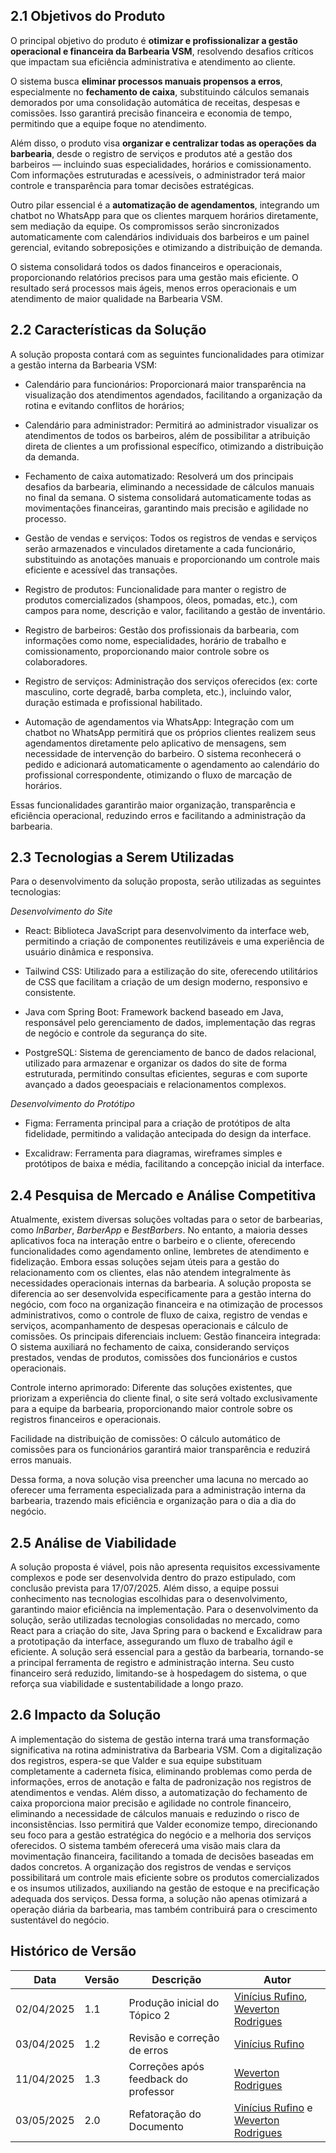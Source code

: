 ## 2.1 Objetivos do Produto

O principal objetivo do produto é **otimizar e profissionalizar a gestão operacional e financeira da Barbearia VSM**, resolvendo desafios críticos que impactam sua eficiência administrativa e atendimento ao cliente.

O sistema busca **eliminar processos manuais propensos a erros**, especialmente no **fechamento de caixa**, substituindo cálculos semanais demorados por uma consolidação automática de receitas, despesas e comissões. Isso garantirá precisão financeira e economia de tempo, permitindo que a equipe foque no atendimento.

Além disso, o produto visa **organizar e centralizar todas as operações da barbearia**, desde o registro de serviços e produtos até a gestão dos barbeiros — incluindo suas especialidades, horários e comissionamento. Com informações estruturadas e acessíveis, o administrador terá maior controle e transparência para tomar decisões estratégicas.

Outro pilar essencial é a **automatização de agendamentos**, integrando um chatbot no WhatsApp para que os clientes marquem horários diretamente, sem mediação da equipe. Os compromissos serão sincronizados automaticamente com calendários individuais dos barbeiros e um painel gerencial, evitando sobreposições e otimizando a distribuição de demanda.

O sistema consolidará todos os dados financeiros e operacionais, proporcionando relatórios precisos para uma gestão mais eficiente. O resultado será processos mais ágeis, menos erros operacionais e um atendimento de maior qualidade na Barbearia VSM.

## 2.2 Características da Solução

A solução proposta contará com as seguintes funcionalidades para otimizar a gestão interna da Barbearia VSM:

- Calendário para funcionários: Proporcionará maior transparência na visualização dos atendimentos agendados, facilitando a organização da rotina e evitando conflitos de horários;

- Calendário para administrador: Permitirá ao administrador visualizar os atendimentos de todos os barbeiros, além de possibilitar a atribuição direta de clientes a um profissional específico, otimizando a distribuição da demanda.

- Fechamento de caixa automatizado: Resolverá um dos principais desafios da barbearia, eliminando a necessidade de cálculos manuais no final da semana. O sistema consolidará automaticamente todas as movimentações financeiras, garantindo mais precisão e agilidade no processo.

- Gestão de vendas e serviços: Todos os registros de vendas e serviços serão armazenados e vinculados diretamente a cada funcionário, substituindo as anotações manuais e proporcionando um controle mais eficiente e acessível das transações.

- Registro de produtos: Funcionalidade para manter o registro de produtos comercializados (shampoos, óleos, pomadas, etc.), com campos para nome, descrição e valor, facilitando a gestão de inventário.

- Registro de barbeiros: Gestão dos profissionais da barbearia, com informações como nome, especialidades, horário de trabalho e comissionamento, proporcionando maior controle sobre os colaboradores.

- Registro de serviços: Administração dos serviços oferecidos (ex: corte masculino, corte degradê, barba completa, etc.), incluindo valor, duração estimada e profissional habilitado.

- Automação de agendamentos via WhatsApp: Integração com um chatbot no WhatsApp permitirá que os próprios clientes realizem seus agendamentos diretamente pelo aplicativo de mensagens, sem necessidade de intervenção do barbeiro. O sistema reconhecerá o pedido e adicionará automaticamente o agendamento ao calendário do profissional correspondente, otimizando o fluxo de marcação de horários.

Essas funcionalidades garantirão maior organização, transparência e eficiência operacional, reduzindo erros e facilitando a administração da barbearia.

## 2.3 Tecnologias a Serem Utilizadas

Para o desenvolvimento da solução proposta, serão utilizadas as seguintes tecnologias:

_Desenvolvimento do Site_  

- React: Biblioteca JavaScript para desenvolvimento da interface web, permitindo a criação de componentes reutilizáveis e uma experiência de usuário dinâmica e responsiva.

- Tailwind CSS: Utilizado para a estilização do site, oferecendo utilitários de CSS que facilitam a criação de um design moderno, responsivo e consistente.

- Java com Spring Boot: Framework backend baseado em Java, responsável pelo gerenciamento de dados, implementação das regras de negócio e controle da segurança do site.

- PostgreSQL: Sistema de gerenciamento de banco de dados relacional, utilizado para armazenar e organizar os dados do site de forma estruturada, permitindo consultas eficientes, seguras e com suporte avançado a dados geoespaciais e relacionamentos complexos.

_Desenvolvimento do Protótipo_  

- Figma: Ferramenta principal para a criação de protótipos de alta fidelidade, permitindo a validação antecipada do design da interface.

- Excalidraw: Ferramenta para diagramas, wireframes simples e protótipos de baixa e média, facilitando a concepção inicial da interface.

## 2.4 Pesquisa de Mercado e Análise Competitiva

Atualmente, existem diversas soluções voltadas para o setor de barbearias, como _InBarber_, _BarberApp_ e _BestBarbers_. No entanto, a maioria desses aplicativos foca na interação entre o barbeiro e o cliente, oferecendo funcionalidades como agendamento online, lembretes de atendimento e fidelização. Embora essas soluções sejam úteis para a gestão do relacionamento com os clientes, elas não atendem integralmente às necessidades operacionais internas da barbearia.
A solução proposta se diferencia ao ser desenvolvida especificamente para a gestão interna do negócio, com foco na organização financeira e na otimização de processos administrativos, como o controle de fluxo de caixa, registro de vendas e serviços, acompanhamento de despesas operacionais e cálculo de comissões. Os principais diferenciais incluem:
Gestão financeira integrada: O sistema auxiliará no fechamento de caixa, considerando serviços prestados, vendas de produtos, comissões dos funcionários e custos operacionais.

Controle interno aprimorado: Diferente das soluções existentes, que priorizam a experiência do cliente final, o site será voltado exclusivamente para a equipe da barbearia, proporcionando maior controle sobre os registros financeiros e operacionais.

Facilidade na distribuição de comissões: O cálculo automático de comissões para os funcionários garantirá maior transparência e reduzirá erros manuais.

Dessa forma, a nova solução visa preencher uma lacuna no mercado ao oferecer uma ferramenta especializada para a administração interna da barbearia, trazendo mais eficiência e organização para o dia a dia do negócio.

## 2.5 Análise de Viabilidade

A solução proposta é viável, pois não apresenta requisitos excessivamente complexos e pode ser desenvolvida dentro do prazo estipulado, com conclusão prevista para 17/07/2025. Além disso, a equipe possui conhecimento nas tecnologias escolhidas para o desenvolvimento, garantindo maior eficiência na implementação.
Para o desenvolvimento da solução, serão utilizadas tecnologias consolidadas no mercado, como React para a criação do site, Java Spring para o backend e Excalidraw para a prototipação da interface, assegurando um fluxo de trabalho ágil e eficiente.
A solução será essencial para a gestão da barbearia, tornando-se a principal ferramenta de registro e administração interna. Seu custo financeiro será reduzido, limitando-se à hospedagem do sistema, o que reforça sua viabilidade e sustentabilidade a longo prazo.

## 2.6 Impacto da Solução

A implementação do sistema de gestão interna trará uma transformação significativa na rotina administrativa da Barbearia VSM. Com a digitalização dos registros, espera-se que Valder e sua equipe substituam completamente a caderneta física, eliminando problemas como perda de informações, erros de anotação e falta de padronização nos registros de atendimentos e vendas.
Além disso, a automatização do fechamento de caixa proporciona maior precisão e agilidade no controle financeiro, eliminando a necessidade de cálculos manuais e reduzindo o risco de inconsistências. Isso permitirá que Valder economize tempo, direcionando seu foco para a gestão estratégica do negócio e a melhoria dos serviços oferecidos.
O sistema também oferecerá uma visão mais clara da movimentação financeira, facilitando a tomada de decisões baseadas em dados concretos. A organização dos registros de vendas e serviços possibilitará um controle mais eficiente sobre os produtos comercializados e os insumos utilizados, auxiliando na gestão de estoque e na precificação adequada dos serviços.
Dessa forma, a solução não apenas otimizará a operação diária da barbearia, mas também contribuirá para o crescimento sustentável do negócio.

## Histórico de Versão

| Data | Versão | Descrição | Autor |
|---|---|---|----|
| 02/04/2025 | 1.1 | Produção inicial do Tópico 2 | [Vinícius Rufino](https://github.com/RufinoVfR), [Weverton Rodrigues](https://github.com/vevetin) |
| 03/04/2025 | 1.2 | Revisão e correção de erros | [Vinícius Rufino](https://github.com/RufinoVfR) |
| 11/04/2025 | 1.3 | Correções após feedback do professor | [Weverton Rodrigues](https://github.com/vevetin) |
| 03/05/2025 | 2.0 | Refatoração do Documento | [Vinícius Rufino](https://github.com/RufinoVfR) e [Weverton Rodrigues](https://github.com/vevetin)|
